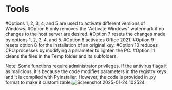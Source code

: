 # Tools
#Options 1, 2, 3, 4, and 5 are used to activate different versions of Windows. 
#Option 6 only removes the "Activate Windows" watermark if no changes to the host server are desired. 
#Option 7 resets the changes made by options 1, 2, 3, 4, and 5. 
#Option 8 activates Office 2021. 
#Option 9 resets option 8 for the installation of an original key. 
#Option 10 reduces CPU processes by modifying a parameter to lighten the PC. 
#Option 11 cleans the files in the Temp folder and its subfolders.

Note: Some functions require administrator privileges. If the antivirus flags it as malicious, it's because the code modifies parameters in the registry keys and it is compiled with PyInstaller. However, the code is provided in .py format to make it customizable.![Screenshot 2025-01-24 102524](https://github.com/user-attachments/assets/29c218e1-c7bd-453e-b835-caa127c84f16)
